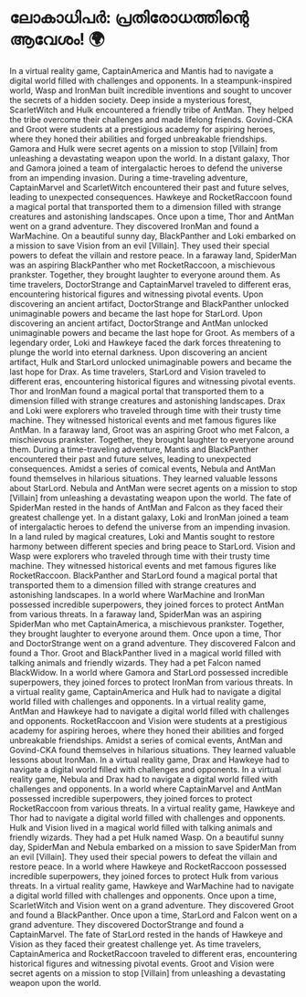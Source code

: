 # ലോകാധിപർ: പ്രതിരോധത്തിന്റെ ആവേശം! :earth_africa:

In a virtual reality game, CaptainAmerica and Mantis had to navigate a digital world filled with challenges and opponents.
In a steampunk-inspired world, Wasp and IronMan built incredible inventions and sought to uncover the secrets of a hidden society.
Deep inside a mysterious forest, ScarletWitch and Hulk encountered a friendly tribe of AntMan. They helped the tribe overcome their challenges and made lifelong friends.
Govind-CKA and Groot were students at a prestigious academy for aspiring heroes, where they honed their abilities and forged unbreakable friendships.
Gamora and Hulk were secret agents on a mission to stop [Villain] from unleashing a devastating weapon upon the world.
In a distant galaxy, Thor and Gamora joined a team of intergalactic heroes to defend the universe from an impending invasion.
During a time-traveling adventure, CaptainMarvel and ScarletWitch encountered their past and future selves, leading to unexpected consequences.
Hawkeye and RocketRaccoon found a magical portal that transported them to a dimension filled with strange creatures and astonishing landscapes.
Once upon a time, Thor and AntMan went on a grand adventure. They discovered IronMan and found a WarMachine.
On a beautiful sunny day, BlackPanther and Loki embarked on a mission to save Vision from an evil [Villain]. They used their special powers to defeat the villain and restore peace.
In a faraway land, SpiderMan was an aspiring BlackPanther who met RocketRaccoon, a mischievous prankster. Together, they brought laughter to everyone around them.
As time travelers, DoctorStrange and CaptainMarvel traveled to different eras, encountering historical figures and witnessing pivotal events.
Upon discovering an ancient artifact, DoctorStrange and BlackPanther unlocked unimaginable powers and became the last hope for StarLord.
Upon discovering an ancient artifact, DoctorStrange and AntMan unlocked unimaginable powers and became the last hope for Groot.
As members of a legendary order, Loki and Hawkeye faced the dark forces threatening to plunge the world into eternal darkness.
Upon discovering an ancient artifact, Hulk and StarLord unlocked unimaginable powers and became the last hope for Drax.
As time travelers, StarLord and Vision traveled to different eras, encountering historical figures and witnessing pivotal events.
Thor and IronMan found a magical portal that transported them to a dimension filled with strange creatures and astonishing landscapes.
Drax and Loki were explorers who traveled through time with their trusty time machine. They witnessed historical events and met famous figures like AntMan.
In a faraway land, Groot was an aspiring Groot who met Falcon, a mischievous prankster. Together, they brought laughter to everyone around them.
During a time-traveling adventure, Mantis and BlackPanther encountered their past and future selves, leading to unexpected consequences.
Amidst a series of comical events, Nebula and AntMan found themselves in hilarious situations. They learned valuable lessons about StarLord.
Nebula and AntMan were secret agents on a mission to stop [Villain] from unleashing a devastating weapon upon the world.
The fate of SpiderMan rested in the hands of AntMan and Falcon as they faced their greatest challenge yet.
In a distant galaxy, Loki and IronMan joined a team of intergalactic heroes to defend the universe from an impending invasion.
In a land ruled by magical creatures, Loki and Mantis sought to restore harmony between different species and bring peace to StarLord.
Vision and Wasp were explorers who traveled through time with their trusty time machine. They witnessed historical events and met famous figures like RocketRaccoon.
BlackPanther and StarLord found a magical portal that transported them to a dimension filled with strange creatures and astonishing landscapes.
In a world where WarMachine and IronMan possessed incredible superpowers, they joined forces to protect AntMan from various threats.
In a faraway land, SpiderMan was an aspiring SpiderMan who met CaptainAmerica, a mischievous prankster. Together, they brought laughter to everyone around them.
Once upon a time, Thor and DoctorStrange went on a grand adventure. They discovered Falcon and found a Thor.
Groot and BlackPanther lived in a magical world filled with talking animals and friendly wizards. They had a pet Falcon named BlackWidow.
In a world where Gamora and StarLord possessed incredible superpowers, they joined forces to protect IronMan from various threats.
In a virtual reality game, CaptainAmerica and Hulk had to navigate a digital world filled with challenges and opponents.
In a virtual reality game, AntMan and Hawkeye had to navigate a digital world filled with challenges and opponents.
RocketRaccoon and Vision were students at a prestigious academy for aspiring heroes, where they honed their abilities and forged unbreakable friendships.
Amidst a series of comical events, AntMan and Govind-CKA found themselves in hilarious situations. They learned valuable lessons about IronMan.
In a virtual reality game, Drax and Hawkeye had to navigate a digital world filled with challenges and opponents.
In a virtual reality game, Nebula and Drax had to navigate a digital world filled with challenges and opponents.
In a world where CaptainMarvel and AntMan possessed incredible superpowers, they joined forces to protect RocketRaccoon from various threats.
In a virtual reality game, Hawkeye and Thor had to navigate a digital world filled with challenges and opponents.
Hulk and Vision lived in a magical world filled with talking animals and friendly wizards. They had a pet Hulk named Wasp.
On a beautiful sunny day, SpiderMan and Nebula embarked on a mission to save SpiderMan from an evil [Villain]. They used their special powers to defeat the villain and restore peace.
In a world where Hawkeye and RocketRaccoon possessed incredible superpowers, they joined forces to protect Hulk from various threats.
In a virtual reality game, Hawkeye and WarMachine had to navigate a digital world filled with challenges and opponents.
Once upon a time, ScarletWitch and Vision went on a grand adventure. They discovered Groot and found a BlackPanther.
Once upon a time, StarLord and Falcon went on a grand adventure. They discovered DoctorStrange and found a CaptainMarvel.
The fate of StarLord rested in the hands of Hawkeye and Vision as they faced their greatest challenge yet.
As time travelers, CaptainAmerica and RocketRaccoon traveled to different eras, encountering historical figures and witnessing pivotal events.
Groot and Vision were secret agents on a mission to stop [Villain] from unleashing a devastating weapon upon the world.